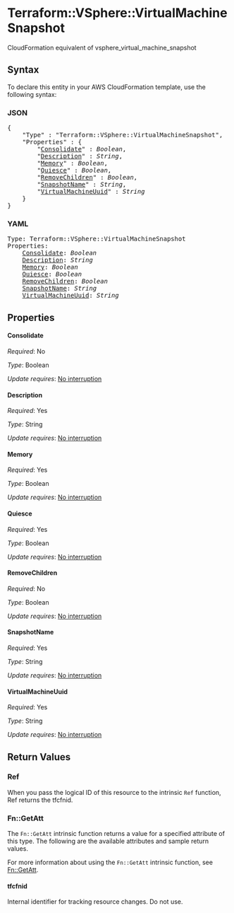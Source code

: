# Terraform::VSphere::VirtualMachineSnapshot

CloudFormation equivalent of vsphere_virtual_machine_snapshot

## Syntax

To declare this entity in your AWS CloudFormation template, use the following syntax:

### JSON

<pre>
{
    "Type" : "Terraform::VSphere::VirtualMachineSnapshot",
    "Properties" : {
        "<a href="#consolidate" title="Consolidate">Consolidate</a>" : <i>Boolean</i>,
        "<a href="#description" title="Description">Description</a>" : <i>String</i>,
        "<a href="#memory" title="Memory">Memory</a>" : <i>Boolean</i>,
        "<a href="#quiesce" title="Quiesce">Quiesce</a>" : <i>Boolean</i>,
        "<a href="#removechildren" title="RemoveChildren">RemoveChildren</a>" : <i>Boolean</i>,
        "<a href="#snapshotname" title="SnapshotName">SnapshotName</a>" : <i>String</i>,
        "<a href="#virtualmachineuuid" title="VirtualMachineUuid">VirtualMachineUuid</a>" : <i>String</i>
    }
}
</pre>

### YAML

<pre>
Type: Terraform::VSphere::VirtualMachineSnapshot
Properties:
    <a href="#consolidate" title="Consolidate">Consolidate</a>: <i>Boolean</i>
    <a href="#description" title="Description">Description</a>: <i>String</i>
    <a href="#memory" title="Memory">Memory</a>: <i>Boolean</i>
    <a href="#quiesce" title="Quiesce">Quiesce</a>: <i>Boolean</i>
    <a href="#removechildren" title="RemoveChildren">RemoveChildren</a>: <i>Boolean</i>
    <a href="#snapshotname" title="SnapshotName">SnapshotName</a>: <i>String</i>
    <a href="#virtualmachineuuid" title="VirtualMachineUuid">VirtualMachineUuid</a>: <i>String</i>
</pre>

## Properties

#### Consolidate

_Required_: No

_Type_: Boolean

_Update requires_: [No interruption](https://docs.aws.amazon.com/AWSCloudFormation/latest/UserGuide/using-cfn-updating-stacks-update-behaviors.html#update-no-interrupt)

#### Description

_Required_: Yes

_Type_: String

_Update requires_: [No interruption](https://docs.aws.amazon.com/AWSCloudFormation/latest/UserGuide/using-cfn-updating-stacks-update-behaviors.html#update-no-interrupt)

#### Memory

_Required_: Yes

_Type_: Boolean

_Update requires_: [No interruption](https://docs.aws.amazon.com/AWSCloudFormation/latest/UserGuide/using-cfn-updating-stacks-update-behaviors.html#update-no-interrupt)

#### Quiesce

_Required_: Yes

_Type_: Boolean

_Update requires_: [No interruption](https://docs.aws.amazon.com/AWSCloudFormation/latest/UserGuide/using-cfn-updating-stacks-update-behaviors.html#update-no-interrupt)

#### RemoveChildren

_Required_: No

_Type_: Boolean

_Update requires_: [No interruption](https://docs.aws.amazon.com/AWSCloudFormation/latest/UserGuide/using-cfn-updating-stacks-update-behaviors.html#update-no-interrupt)

#### SnapshotName

_Required_: Yes

_Type_: String

_Update requires_: [No interruption](https://docs.aws.amazon.com/AWSCloudFormation/latest/UserGuide/using-cfn-updating-stacks-update-behaviors.html#update-no-interrupt)

#### VirtualMachineUuid

_Required_: Yes

_Type_: String

_Update requires_: [No interruption](https://docs.aws.amazon.com/AWSCloudFormation/latest/UserGuide/using-cfn-updating-stacks-update-behaviors.html#update-no-interrupt)

## Return Values

### Ref

When you pass the logical ID of this resource to the intrinsic `Ref` function, Ref returns the tfcfnid.

### Fn::GetAtt

The `Fn::GetAtt` intrinsic function returns a value for a specified attribute of this type. The following are the available attributes and sample return values.

For more information about using the `Fn::GetAtt` intrinsic function, see [Fn::GetAtt](https://docs.aws.amazon.com/AWSCloudFormation/latest/UserGuide/intrinsic-function-reference-getatt.html).

#### tfcfnid

Internal identifier for tracking resource changes. Do not use.


